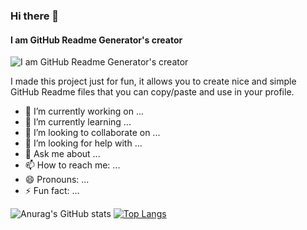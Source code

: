<!-- **TiG000/TiG000** is a ✨ _special_ ✨ repository because its `README.md` (this file) appears on your GitHub profile. -->
### Hi there 👋
#### I am GitHub Readme Generator's creator
![I am GitHub Readme Generator's creator](https://arturssmirnovs.github.io/github-profile-readme-generator/images/banner.png)

I made this project just for fun, it allows you to create nice and simple GitHub Readme files that you can copy/paste and use in your profile.

- 🔭 I’m currently working on ...
- 🌱 I’m currently learning ...
- 👯 I’m looking to collaborate on ...
- 🤔 I’m looking for help with ...
- 💬 Ask me about ...
- 📫 How to reach me: ...
- 😄 Pronouns: ...
- ⚡ Fun fact: ...
<!-- [![Anurag's GitHub stats](https://github-readme-stats.vercel.app/api?username=TiG000)](https://github.com/anuraghazra/github-readme-stats) -->
![Anurag's GitHub stats](https://github-readme-stats.vercel.app/api?username=TiG000&show_icons=true&theme=prussian)
[![Top Langs](https://github-readme-stats.vercel.app/api/top-langs/?username=TiG000&layout=compact)](https://github.com/anuraghazra/github-readme-stats)

